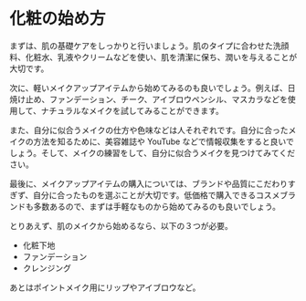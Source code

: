 # 化粧の始め方

まずは、肌の基礎ケアをしっかりと行いましょう。肌のタイプに合わせた洗顔料、化粧水、乳液やクリームなどを使い、肌を清潔に保ち、潤いを与えることが大切です。

次に、軽いメイクアップアイテムから始めてみるのも良いでしょう。例えば、日焼け止め、ファンデーション、チーク、アイブロウペンシル、マスカラなどを使用して、ナチュラルなメイクを試してみることができます。

また、自分に似合うメイクの仕方や色味などは人それぞれです。自分に合ったメイクの方法を知るために、美容雑誌や YouTube などで情報収集をすると良いでしょう。そして、メイクの練習をして、自分に似合うメイクを見つけてみてください。

最後に、メイクアップアイテムの購入については、ブランドや品質にこだわりすぎず、自分に合ったものを選ぶことが大切です。低価格で購入できるコスメブランドも多数あるので、まずは手軽なものから始めてみるのも良いでしょう。

とりあえず、肌のメイクから始めるなら、以下の３つが必要。

- 化粧下地
- ファンデーション
- クレンジング

あとはポイントメイク用にリップやアイブロウなど。
